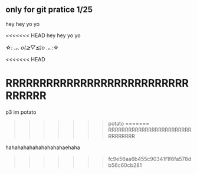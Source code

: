 ## only for git pratice 1/25

hey hey yo yo

<<<<<<< HEAD
hey hey yo yo

☆*: .｡. o(≧▽≦)o .｡.:*☆

<<<<<<< HEAD
# RRRRRRRRRRRRRRRRRRRRRRRRRRRRRRRRR

p3 im potato

> > > > > > > potato
=======
RRRRRRRRRRRRRRRRRRRRRRRRRRRRRRRRR

hahahahahahahahahahaehaha
>>>>>>> fc9e56aa6b455c90341f1f6fa578db56c60cb281
